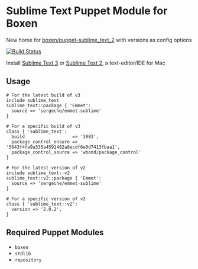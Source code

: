 # Sublime Text Puppet Module for Boxen

New home for [boxen/puppet-sublime_text_2](https://github.com/boxen/puppet-sublime_text_2) with versions as config options

[![Build Status](https://travis-ci.org/boxen/puppet-sublime_text.svg?branch=master)](https://travis-ci.org/boxen/puppet-sublime_text)

Install [Sublime Text 3](http://www.sublimetext.com/3) or [Sublime Text 2](http://www.sublimetext.com/), a text-editor/IDE for Mac

## Usage

```puppet
# For the latest build of v3
include sublime_text
sublime_text::package { 'Emmet':
  source => 'sergeche/emmet-sublime'
}

# For a specific build of v3
class { 'sublime_text':
  build                  => '3083',
  package_control_ensure => '5643f4fa9a335a4591482a8ecdf6e0d7413fbaa1',
  package_control_source => 'wbond/package_control'
}

# For the latest version of v2
include sublime_text::v2
sublime_text::v2::package { 'Emmet':
  source => 'sergeche/emmet-sublime'
}

# For a specific version of v2
class { 'sublime_text::v2':
  version => '2.0.2',
}
```

## Required Puppet Modules

* `boxen`
* `stdlib`
* `repository`
